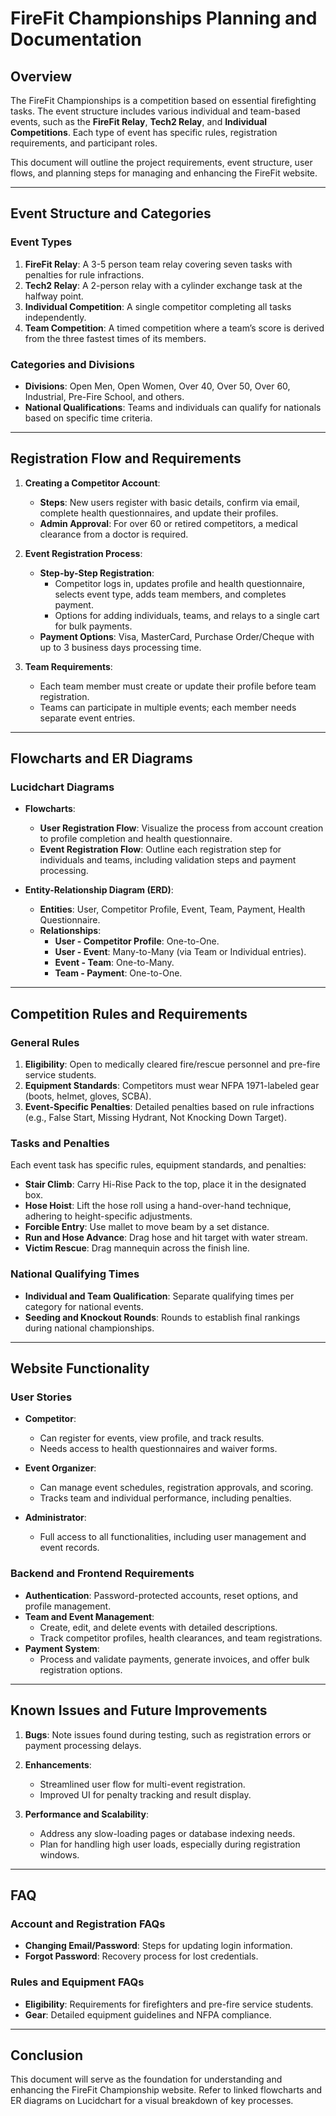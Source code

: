 # FireFit Championships Planning and Documentation

## Overview

The FireFit Championships is a competition based on essential firefighting tasks. The event structure includes various individual and team-based events, such as the **FireFit Relay**, **Tech2 Relay**, and **Individual Competitions**. Each type of event has specific rules, registration requirements, and participant roles.

This document will outline the project requirements, event structure, user flows, and planning steps for managing and enhancing the FireFit website.

---

## Event Structure and Categories

### Event Types

1. **FireFit Relay**: A 3-5 person team relay covering seven tasks with penalties for rule infractions.
2. **Tech2 Relay**: A 2-person relay with a cylinder exchange task at the halfway point.
3. **Individual Competition**: A single competitor completing all tasks independently.
4. **Team Competition**: A timed competition where a team’s score is derived from the three fastest times of its members.

### Categories and Divisions
- **Divisions**: Open Men, Open Women, Over 40, Over 50, Over 60, Industrial, Pre-Fire School, and others.
- **National Qualifications**: Teams and individuals can qualify for nationals based on specific time criteria.

---

## Registration Flow and Requirements

1. **Creating a Competitor Account**:
   - **Steps**: New users register with basic details, confirm via email, complete health questionnaires, and update their profiles.
   - **Admin Approval**: For over 60 or retired competitors, a medical clearance from a doctor is required.

2. **Event Registration Process**:
   - **Step-by-Step Registration**:
      - Competitor logs in, updates profile and health questionnaire, selects event type, adds team members, and completes payment.
      - Options for adding individuals, teams, and relays to a single cart for bulk payments.
   - **Payment Options**: Visa, MasterCard, Purchase Order/Cheque with up to 3 business days processing time.

3. **Team Requirements**:
   - Each team member must create or update their profile before team registration.
   - Teams can participate in multiple events; each member needs separate event entries.

---

## Flowcharts and ER Diagrams

### Lucidchart Diagrams
- **Flowcharts**:
   - **User Registration Flow**: Visualize the process from account creation to profile completion and health questionnaire.
   - **Event Registration Flow**: Outline each registration step for individuals and teams, including validation steps and payment processing.

- **Entity-Relationship Diagram (ERD)**:
   - **Entities**: User, Competitor Profile, Event, Team, Payment, Health Questionnaire.
   - **Relationships**:
      - **User - Competitor Profile**: One-to-One.
      - **User - Event**: Many-to-Many (via Team or Individual entries).
      - **Event - Team**: One-to-Many.
      - **Team - Payment**: One-to-One.

---

## Competition Rules and Requirements

### General Rules
1. **Eligibility**: Open to medically cleared fire/rescue personnel and pre-fire service students.
2. **Equipment Standards**: Competitors must wear NFPA 1971-labeled gear (boots, helmet, gloves, SCBA).
3. **Event-Specific Penalties**: Detailed penalties based on rule infractions (e.g., False Start, Missing Hydrant, Not Knocking Down Target).

### Tasks and Penalties
Each event task has specific rules, equipment standards, and penalties:
- **Stair Climb**: Carry Hi-Rise Pack to the top, place it in the designated box.
- **Hose Hoist**: Lift the hose roll using a hand-over-hand technique, adhering to height-specific adjustments.
- **Forcible Entry**: Use mallet to move beam by a set distance.
- **Run and Hose Advance**: Drag hose and hit target with water stream.
- **Victim Rescue**: Drag mannequin across the finish line.

### National Qualifying Times
- **Individual and Team Qualification**: Separate qualifying times per category for national events.
- **Seeding and Knockout Rounds**: Rounds to establish final rankings during national championships.

---

## Website Functionality

### User Stories

- **Competitor**: 
  - Can register for events, view profile, and track results.
  - Needs access to health questionnaires and waiver forms.

- **Event Organizer**:
  - Can manage event schedules, registration approvals, and scoring.
  - Tracks team and individual performance, including penalties.

- **Administrator**:
  - Full access to all functionalities, including user management and event records.

### Backend and Frontend Requirements

- **Authentication**: Password-protected accounts, reset options, and profile management.
- **Team and Event Management**:
  - Create, edit, and delete events with detailed descriptions.
  - Track competitor profiles, health clearances, and team registrations.
- **Payment System**:
  - Process and validate payments, generate invoices, and offer bulk registration options.

---

## Known Issues and Future Improvements

1. **Bugs**: Note issues found during testing, such as registration errors or payment processing delays.
2. **Enhancements**:
   - Streamlined user flow for multi-event registration.
   - Improved UI for penalty tracking and result display.

3. **Performance and Scalability**:
   - Address any slow-loading pages or database indexing needs.
   - Plan for handling high user loads, especially during registration windows.

---

## FAQ

### Account and Registration FAQs

- **Changing Email/Password**: Steps for updating login information.
- **Forgot Password**: Recovery process for lost credentials.

### Rules and Equipment FAQs

- **Eligibility**: Requirements for firefighters and pre-fire service students.
- **Gear**: Detailed equipment guidelines and NFPA compliance.

---

## Conclusion

This document will serve as the foundation for understanding and enhancing the FireFit Championship website. Refer to linked flowcharts and ER diagrams on Lucidchart for a visual breakdown of key processes.